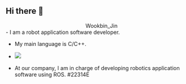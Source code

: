 ## Hi there 👋

<div align=center> 
Wookbin_Jin
</div>
- I am a robot application software developer. 

- My main language is C/C++.
- <img src="https://img.shields.io/badge/c-#A8B9CC?style=flat-square&logo=c&logoColor=white"/>


- At our company, I am in charge of developing robotics application software using ROS. #22314E
  
  
